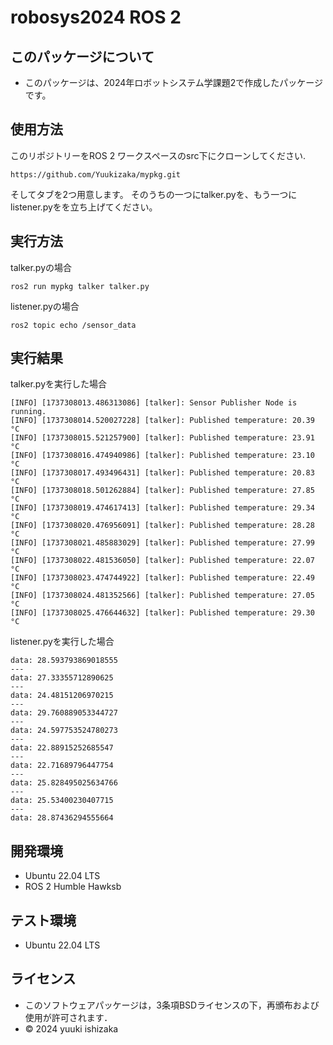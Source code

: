 # robosys2024 ROS 2

## このパッケージについて
* このパッケージは、2024年ロボットシステム学課題2で作成したパッケージです。

## 使用方法

このリポジトリーをROS 2 ワークスペースのsrc下にクローンしてください.
```
https://github.com/Yuukizaka/mypkg.git
```
そしてタブを2つ用意します。
そのうちの一つにtalker.pyを、もう一つにlistener.pyをを立ち上げてください。

## 実行方法

talker.pyの場合  
```
ros2 run mypkg talker talker.py
```    
listener.pyの場合
```
ros2 topic echo /sensor_data
```

## 実行結果

talker.pyを実行した場合
```
[INFO] [1737308013.486313086] [talker]: Sensor Publisher Node is running.
[INFO] [1737308014.520027228] [talker]: Published temperature: 20.39 °C
[INFO] [1737308015.521257900] [talker]: Published temperature: 23.91 °C
[INFO] [1737308016.474940986] [talker]: Published temperature: 23.10 °C
[INFO] [1737308017.493496431] [talker]: Published temperature: 20.83 °C
[INFO] [1737308018.501262884] [talker]: Published temperature: 27.85 °C
[INFO] [1737308019.474617413] [talker]: Published temperature: 29.34 °C
[INFO] [1737308020.476956091] [talker]: Published temperature: 28.28 °C
[INFO] [1737308021.485883029] [talker]: Published temperature: 27.99 °C
[INFO] [1737308022.481536050] [talker]: Published temperature: 22.07 °C
[INFO] [1737308023.474744922] [talker]: Published temperature: 22.49 °C
[INFO] [1737308024.481352566] [talker]: Published temperature: 27.05 °C
[INFO] [1737308025.476644632] [talker]: Published temperature: 29.30 °C
```
listener.pyを実行した場合
```
data: 28.593793869018555
---
data: 27.33355712890625
---
data: 24.48151206970215
---
data: 29.760889053344727
---
data: 24.597753524780273
---
data: 22.88915252685547
---
data: 22.71689796447754
---
data: 25.828495025634766
---
data: 25.53400230407715
---
data: 28.87436294555664
```

## 開発環境
* Ubuntu 22.04 LTS
* ROS 2 Humble Hawksb

## テスト環境
* Ubuntu 22.04 LTS

## ライセンス
- このソフトウェアパッケージは，3条項BSDライセンスの下，再頒布および使用が許可されます．
- © 2024 yuuki ishizaka
